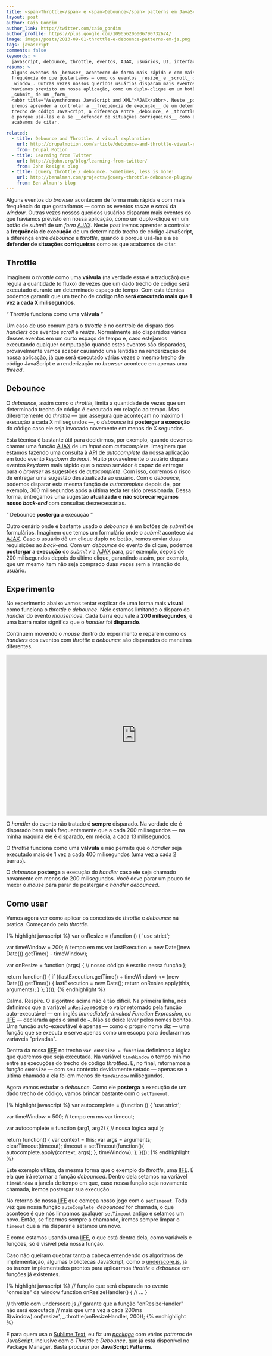 ```yaml
---
title: <span>Throttle</span> e <span>Debounce</span> patterns em JavaScript
layout: post
author: Caio Gondim
author_link: http://twitter.com/caio_gondim
author_profile: https://plus.google.com/109656206006790732674/
image: images/posts/2013-09-01-throttle-e-debounce-patterns-em-js.png
tags: javascript
comments: false
keywords: >
  javascript, debounce, throttle, eventos, AJAX, usuários, UI, interface
resumo: >
  Alguns eventos do _browser_ acontecem de forma mais rápida e com mais
  frequência do que gostaríamos — como os eventos _resize_ e _scroll_ da
  _window_. Outras vezes nossos queridos usuários disparam mais eventos do que
  havíamos previsto em nossa aplicação, como um duplo-clique em um botão de
  _submit_ de um _form_
  <abbr title="Assynchronous JavaScript and XML">AJAX</abbr>. Neste _post_
  iremos aprender a controlar a __frequência de execução__ de um determinado
  trecho de código JavaScript, a diferença entre _debounce_ e _throttle_, quando
  e porque usá-las e a se __defender de situações corriqueiras__ como as que
  acabamos de citar.

related:
  - title: Debounce and Throttle. A visual explanation
    url: http://drupalmotion.com/article/debounce-and-throttle-visual-explanation
    from: Drupal Motion
  - title: Learning from Twitter
    url: http://ejohn.org/blog/learning-from-twitter/
    from: John Resig's blog
  - title: jQuery throttle / debounce. Sometimes, less is more!
    url: http://benalman.com/projects/jquery-throttle-debounce-plugin/
    from: Ben Alman's blog
---
```


Alguns eventos do _browser_ acontecem de forma mais rápida e com mais frequência
do que gostaríamos — como os eventos _resize_ e _scroll_ da _window_. Outras
vezes nossos queridos usuários disparam mais eventos do que havíamos previsto em
nossa aplicação, como um duplo-clique em um botão de _submit_ de um _form_
<abbr title="Assynchronous JavaScript and XML">AJAX</abbr>. Neste _post_ iremos
aprender a controlar a __frequência de execução__ de um determinado trecho de
código JavaScript, a diferença entre _debounce_ e _throttle_, quando e porque
usá-las e a se __defender de situações corriqueiras__ como as que acabamos de
citar.


## Throttle

Imaginem o _throttle_ como uma __válvula__ (na verdade essa é a tradução) que
regula a quantidade (o fluxo) de vezes que um dado trecho de código será
executado durante um determinado espaço de tempo. Com esta técnica podemos
garantir que um trecho de código __não será executado mais que 1 vez a
cada X milisegundos__.

<q class="pushing-quotes">
  Throttle funciona como uma <strong>válvula</strong>
</q>

Um caso de uso comum para o _throttle_ é no controle do disparo dos _handlers_
dos eventos _scroll_ e _resize_. Normalmente são disparados vários desses
eventos em um curto espaço de tempo e, caso estejamos executando qualquer
computação quando estes eventos são disparados, provavelmente vamos acabar
causando uma lentidão na renderização de nossa aplicação, já que será executado
várias vezes o mesmo trecho de código JavaScript e a renderização no _browser_
acontece em apenas uma _thread_.


## Debounce

O _debounce_, assim como o _throttle_, limita a quantidade de vezes que um
determinado trecho de código é executado em relação ao tempo. Mas diferentemente
do _throttle_ — que assegura que aconteçam no máximo 1 execução a cada X
milisegundos —, o _debounce_ irá __postergar a execução__ do código caso ele
seja invocado novemente em menos de X segundos.

Esta técnica é bastante útil para decidirmos, por exemplo, quando devemos chamar
uma função <abbr title="Assynchronous JavaScript and XML">AJAX</abbr> de um
_input_ com _autocomplete_. Imaginem que estamos fazendo uma consulta à
<abbr title="Application Program Interface">API</abbr> de _autocomplete_ da
nossa aplicação em todo evento _keydown_ do _input_. Muito provavelmente o
usuário dispara eventos _keydown_ mais rápido que o nosso servidor é capaz de
entregar para o _browser_ as sugestões de _autocomplete_. Com isso, corremos o
risco de entregar uma sugestão desatualizada ao usuário. Com o _debounce_,
podemos disparar esta mesma função de _autocomplete_ depois de, por exemplo, 300
milisegundos após a última tecla ter sido pressionada. Dessa forma, entregamos
uma sugestão __atualizada__ e <strong>não sobrecarregamos nosso <em>back-end</em>
</strong> com consultas desnecessárias.

<q class="pushing-quotes">
  Debounce <strong>posterga</strong> a execução
</q>

Outro cenário onde é bastante usado o _debounce_ é em botões de _submit_ de
formulários. Imaginem que temos um formulário onde o _submit_ acontece via
<abbr title="Assynchronous JavaScript and XML">AJAX</abbr>. Caso o usuário dê um
clique duplo no botão, iremos enviar duas requisições ao _back-end_. Com um
_debounce_ do evento de clique, podemos __postergar a execução__ do _submit_ via
<abbr title="Assynchronous JavaScript and XML">AJAX</abbr> para, por exemplo,
depois de 200 milisegundos depois do último clique, garantindo assim, por
exemplo, que um mesmo item não seja comprado duas vezes sem a intenção do
usuário.


## Experimento

No experimento abaixo vamos tentar explicar de uma forma mais __visual__ como
funciona o _throttle_ e _debounce_. Nele estamos limitando o disparo do
_handler_ do evento _mousemove_. Cada barra equivale a __200 milisegundos__, e
uma barra maior significa que o _handler_ foi __disparado__.

Continuem movendo o _mouse_ dentro do experimento e reparem como os _handlers_
dos eventos com _throttle_ e _debounce_ são disparados de maneiras diferentes.

<iframe
  src="http://caiogondim.github.io/js-debounce-throttle-visual-explanation/"
  height="432"
  width="700"
  class="img"
  frameborder="0"
>
</iframe>

O _handler_ do evento não tratado é __sempre__ disparado. Na verdade ele é
disparado bem mais frequentemente que a cada 200 milisegundos — na minha máquina
ele é disparado, em média, a cada 13 milisegundos.

O _throttle_ funciona como uma __válvula__ e não permite que o _handler_ seja
executado mais de 1 vez a cada 400 milisegundos (uma vez a cada 2 barras).

O _debounce_ __posterga__ a execução do _handler_ caso ele seja chamado
novamente em menos de 200 milisegundos. Você deve parar um pouco de mexer o
_mouse_ para parar de postergar o _handler_ _debounced_.


## Como usar

Vamos agora ver como aplicar os conceitos de _throttle_ e _debounce_ ná
pratica. Começando pelo _throttle_.


{% highlight javascript %}
var onResize = (function () {
  'use strict';

  var timeWindow = 200; // tempo em ms
  var lastExecution = new Date((new Date()).getTime() - timeWindow);

  var onResize = function (args) {
     // nosso código é escrito nessa função
  };

  return function() {
    if ((lastExecution.getTime() + timeWindow) <= (new Date()).getTime()) {
      lastExecution = new Date();
      return onResize.apply(this, arguments);
    }
  };
}());
{% endhighlight %}

Calma. Respire. O algoritmo acima não é tão difícil. Na primeira linha, nós
definimos que a variável `onResize` recebe o valor retornado pela função
auto-executável — em inglês _Immediately-Invoked Function Expression_, ou
<abbr title="Immediately-Invoked Function Expression">IIFE</abbr> — declarada
após o sinal de `=`. Não se deixe levar pelos nomes bonitos. Uma função
auto-executável é apenas — como o próprio nome diz — uma função que se executa e
serve apenas como um escopo para declararmos variáveis "privadas".

Dentra da nossa <abbr title="Immediately-Invoked Function Expression">IIFE</abbr>
no trecho `var onResize = function` definimos a lógica que queremos que seja
executada. Na variável `timeWindow` o tempo minímo entre as execuções do trecho
de código _throttled_. E, no final, retornamos a função `onResize` — com seu
contexto devidamente setado — apenas se a última chamada a ela foi em menos de
`timeWindow` milisegundos.

Agora vamos estudar o _debounce_. Como ele __posterga__ a execução de um dado
trecho de código, vamos brincar bastante com o `setTimeout`.

{% highlight javascript %}
var autocomplete = (function () {
  'use strict';

  var timeWindow = 500; // tempo em ms
  var timeout;

  var autocomplete = function (arg1, arg2) {
    // nossa lógica aqui
  };

  return function() {
    var context = this;
    var args = arguments;
    clearTimeout(timeout);
    timeout = setTimeout(function(){
      autocomplete.apply(context, args);
    }, timeWindow);
  };
}());
{% endhighlight %}

Este exemplo utiliza, da mesma forma que o exemplo do _throttle_, uma
<abbr title="Immediately-Invoked Function Expression">IIFE</abbr>. É ela que irá
retornar a função _debounced_. Dentro dela setamos na variável `timeWindow`
a janela de tempo em que, caso nossa função seja novamente chamada, iremos
postergar sua execução.

No retorno de nossa <abbr title="Immediately-Invoked Function Expression">IIFE</abbr>
que começa nosso jogo com o `setTimeout`. Toda vez que nossa função `autoComplete`
&nbsp;_debounced_ for chamada, o que acontece é que nós limpamos qualquer
`setTimeout` antigo e setamos um novo. Então, se ficarmos sempre a chamando,
iremos sempre limpar o `timeout` que a iria disparar e setamos um novo.

E como estamos usando uma <abbr title="Immediately-Invoked Function Expression">IIFE</abbr>,
o que está dentro dela, como variáveis e funções, só é visível pela nossa função.

Caso não queiram quebrar tanto a cabeça entendendo os algoritmos de implementação,
algumas bibliotecas JavaScript, como o [underscore.js](http://underscorejs.org/),
já os trazem implementados prontos para aplicarmos _throttle_ e _debounce_ em
funções já existentes.

{% highlight javascript %}
// função que será disparada no evento "onresize" da window
function onResizeHandler() {
  // ...
}

// throttle com underscore.js
// garante que a função "onResizeHandler" não será executada
// mais que uma vez a cada 200ms
$(window).on('resize', _.throttle(onResizeHandler, 200));
{% endhighlight %}

E para quem usa o [Sublime Text](http://www.sublimetext.com/), eu fiz um
[_package_](https://github.com/caiogondim/js-patterns-sublime-snippets) com
vários _patterns_ de JavaScript, inclusive com o _Throttle_ e _Debounce_, que já
está disponível no Package Manager. Basta procurar por __JavaScript Patterns__.
